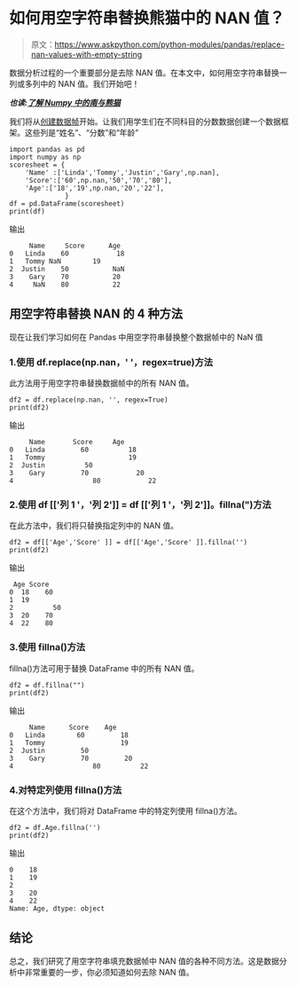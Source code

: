 # 如何用空字符串替换熊猫中的 NAN 值？

> 原文：<https://www.askpython.com/python-modules/pandas/replace-nan-values-with-empty-string>

数据分析过程的一个重要部分是去除 NAN 值。在本文中，如何用空字符串替换一列或多列中的 NAN 值。我们开始吧！

***也读:[了解 Numpy 中的南与熊猫](https://www.askpython.com/python/examples/nan-in-numpy-and-pandas)***

我们将从[创建数据帧](https://www.askpython.com/python-modules/pandas/dataframe-insert-function)开始。让我们用学生们在不同科目的分数数据创建一个数据框架。这些列是“姓名”、“分数”和“年龄”

```
import pandas as pd
import numpy as np
scoresheet = {
    'Name' :['Linda','Tommy','Justin','Gary',np.nan],
    'Score':['60',np.nan,'50','70','80'],
    'Age':['18','19',np.nan,'20','22'],
              }
df = pd.DataFrame(scoresheet)
print(df)

```

输出

```
     Name     Score      Age
0   Linda    60            18
1   Tommy NaN        19
2  Justin    50           NaN
3    Gary    70           20
4     NaN    80           22

```

## 用空字符串替换 NAN 的 4 种方法

现在让我们学习如何在 Pandas 中用空字符串替换整个数据帧中的 NaN 值

### 1.使用 df.replace(np.nan，' '，regex=true)方法

此方法用于用空字符串替换数据帧中的所有 NAN 值。

```
df2 = df.replace(np.nan, '', regex=True)
print(df2)

```

输出

```
     Name       Score     Age
0   Linda         60          18
1   Tommy                     19
2  Justin          50    
3    Gary         70            20
4                    80            22

```

### 2.使用 df [['列 1 '，'列 2']] = df [['列 1 '，'列 2']]。fillna(")方法

在此方法中，我们将只替换指定列中的 NAN 值。

```
df2 = df[['Age','Score' ]] = df[['Age','Score' ]].fillna('')
print(df2)

```

输出

```
 Age Score
0  18    60
1  19      
2          50
3  20    70
4  22    80

```

### 3.使用 fillna()方法

fillna()方法可用于替换 DataFrame 中的所有 NAN 值。

```
df2 = df.fillna("")
print(df2)

```

输出

```
     Name      Score    Age
0   Linda        60         18
1   Tommy                   19
2  Justin         50    
3    Gary         70         20
4                    80          22

```

### 4.对特定列使用 fillna()方法

在这个方法中，我们将对 DataFrame 中的特定列使用 fillna()方法。

```
df2 = df.Age.fillna('')
print(df2)

```

输出

```
0    18
1    19
2      
3    20
4    22
Name: Age, dtype: object

```

## 结论

总之，我们研究了用空字符串填充数据帧中 NAN 值的各种不同方法。这是数据分析中非常重要的一步，你必须知道如何去除 NAN 值。
